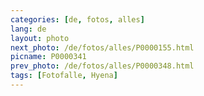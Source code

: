 ```yaml
---
categories: [de, fotos, alles]
lang: de
layout: photo
next_photo: /de/fotos/alles/P0000155.html
picname: P0000341
prev_photo: /de/fotos/alles/P0000348.html
tags: [Fotofalle, Hyena]
---
```

